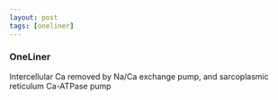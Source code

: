 ```yaml
---
layout: post
tags: [oneliner]
---
```



### OneLiner

Intercellular Ca removed by Na/Ca exchange pump, and sarcoplasmic reticulum Ca-ATPase pump
